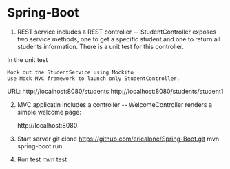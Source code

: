 # Spring-Boot

1. REST service includes a REST controller -- StudentController exposes two service methods, one to get a specific student and one to return all students information. There is a unit test for this controller.

In the unit test

    Mock out the StudentService using Mockito
    Use Mock MVC framework to launch only StudentController.

URL:
    http://localhost:8080/students
    http://localhost:8080/students/student1

2. MVC applicatin includes a controller -- WelcomeController renders a simple welcome page:

    http://localhost:8080

3. Start server
   git clone https://github.com/ericalone/Spring-Boot.git
   mvn spring-boot:run

4. Run test
   mvn test
